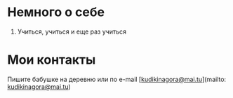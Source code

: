 # Немного о себе
1. Учиться, учиться и еще раз учиться

# Мои контакты
Пишите бабушке на деревню или по e-mail [kudikinagora@mai.tu](mailto: kudikinagora@mai.tu)